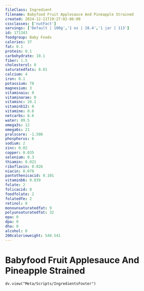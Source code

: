 ```yaml
---
fileClass: Ingredient
filename: Babyfood Fruit Applesauce And Pineapple Strained
created: 2024-12-21T19:27:02-06:00
cssclasses: ['nutFact']
servings: ['Default | 100g','1 oz | 28.4','1 jar | 113']
id: 171343
foodgroup: Baby Foods
calories: 37
fat: 0.1
protein: 0.1
carbohydrate: 10.1
fiber: 1.5
cholesterol: 0
saturatedfats: 0.01
calcium: 4
iron: 0.1
potassium: 78
magnesium: 3
vitaminaiu: 0
vitaminarae: 0
vitaminc: 28.1
vitaminb12: 0
vitamine: 0.6
netcarbs: 8.6
water: 89.5
omega3s: 12
omega6s: 21
pralscore: -1.506
phosphorus: 6
sodium: 2
zinc: 0.02
copper: 0.035
selenium: 0.3
thiamin: 0.021
riboflavin: 0.026
niacin: 0.078
pantothenicacid: 0.101
vitaminb6: 0.039
folate: 2
folicacid: 0
foodfolate: 2
folatedfe: 2
retinol: 0
monounsaturatedfat: 9
polyunsaturatedfat: 32
epa: 0
dpa: 0
dha: 0
alcohol: 0
200calorieweight: 540.541
---
```


# Babyfood Fruit Applesauce And Pineapple Strained

```dataviewjs
dv.view("Meta/Scripts/IngredientsFooter")
```